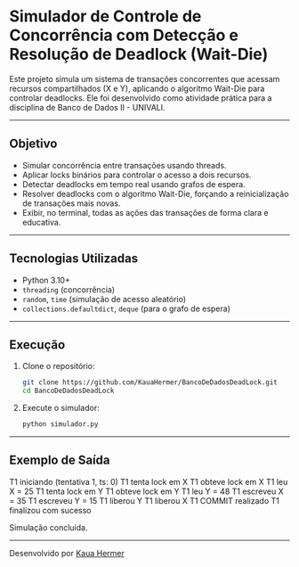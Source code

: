 # Simulador de Controle de Concorrência com Detecção e Resolução de Deadlock (Wait-Die)

Este projeto simula um sistema de transações concorrentes que acessam recursos compartilhados (X e Y), aplicando o algoritmo Wait-Die para controlar deadlocks. Ele foi desenvolvido como atividade prática para a disciplina de Banco de Dados II - UNIVALI.

---

## Objetivo

- Simular concorrência entre transações usando threads.
- Aplicar locks binários para controlar o acesso a dois recursos.
- Detectar deadlocks em tempo real usando grafos de espera.
- Resolver deadlocks com o algoritmo Wait-Die, forçando a reinicialização de transações mais novas.
- Exibir, no terminal, todas as ações das transações de forma clara e educativa.

---

## Tecnologias Utilizadas

- Python 3.10+
- `threading` (concorrência)
- `random`, `time` (simulação de acesso aleatório)
- `collections.defaultdict`, `deque` (para o grafo de espera)

---

## Execução

1. Clone o repositório:
   ```bash
   git clone https://github.com/KauaHermer/BancoDeDadosDeadLock.git
   cd BancoDeDadosDeadLock
   ```

2. Execute o simulador:
   ```bash
   python simulador.py
   ```

---

## Exemplo de Saída

T1 iniciando (tentativa 1, ts: 0)
T1 tenta lock em X
T1 obteve lock em X
T1 leu X = 25
T1 tenta lock em Y
T1 obteve lock em Y
T1 leu Y = 48
T1 escreveu X = 35
T1 escreveu Y = 15
T1 liberou Y
T1 liberou X
T1 COMMIT realizado
T1 finalizou com sucesso

Simulação concluída.

---

Desenvolvido por [Kaua Hermer](https://github.com/KauaHermer)
